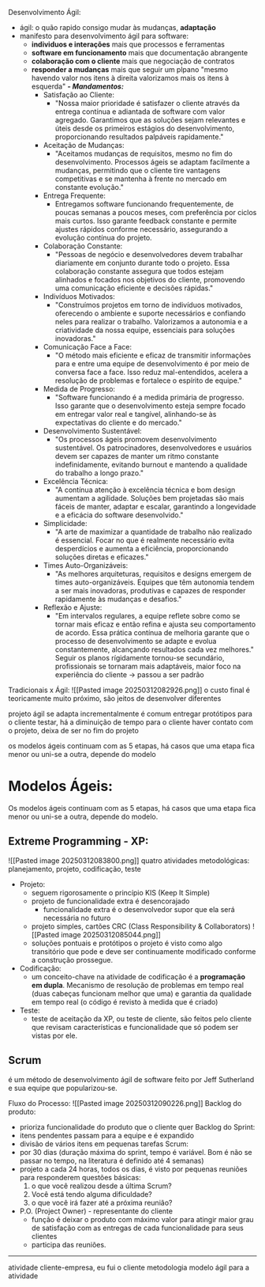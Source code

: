 Desenvolvimento Ágil: 
- ágil: o quão rapido consigo mudar às mudanças, **adaptação**
- manifesto para desenvolvimento ágil para software:
	- **individuos e interações** mais que processos e ferramentas
	- **software em funcionamento** mais que documentação abrangente
	- **colaboração com o cliente** mais que negociação de contratos
	- **responder a mudanças** mais que seguir um plpano
	"mesmo havendo valor nos itens à direita valorizamos mais os itens à esquerda"
	***- Mandamentos:***
		- Satisfação ao Cliente:
			- "Nossa maior prioridade é satisfazer o cliente através da entrega contínua e adiantada de software com valor agregado. Garantimos que as soluções sejam relevantes e úteis desde os primeiros estágios do desenvolvimento, proporcionando resultados palpáveis rapidamente."
		- Aceitação de Mudanças:
			- "Aceitamos mudanças de requisitos, mesmo no fim do desenvolvimento. Processos ágeis se adaptam facilmente a mudanças, permitindo que o cliente tire vantagens competitivas e se mantenha à frente no mercado em constante evolução."
		- Entrega Frequente:
			- Entregamos software funcionando frequentemente, de poucas semanas a poucos meses, com preferência por ciclos mais curtos. Isso garante feedback constante e permite ajustes rápidos conforme necessário, assegurando a evolução contínua do projeto.
		- Colaboração Constante:
			- "Pessoas de negócio e desenvolvedores devem trabalhar diariamente em conjunto durante todo o projeto. Essa colaboração constante assegura que todos estejam alinhados e focados nos objetivos do cliente, promovendo uma comunicação eficiente e decisões rápidas."
		- Indivíduos Motivados:
			- "Construímos projetos em torno de indivíduos motivados, oferecendo o ambiente e suporte necessários e confiando neles para realizar o trabalho. Valorizamos a autonomia e a criatividade da nossa equipe, essenciais para soluções inovadoras."
		- Comunicação Face a Face:
			- "O método mais eficiente e eficaz de transmitir informações para e entre uma equipe de desenvolvimento é por meio de conversa face a face. Isso reduz mal-entendidos, acelera a resolução de problemas e fortalece o espírito de equipe."
		- Medida de Progresso:
			- "Software funcionando é a medida primária de progresso. Isso garante que o desenvolvimento esteja sempre focado em entregar valor real e tangível, alinhando-se às expectativas do cliente e do mercado."
		- Desenvolvimento Sustentável:
			- "Os processos ágeis promovem desenvolvimento sustentável. Os patrocinadores, desenvolvedores e usuários devem ser capazes de manter um ritmo constante indefinidamente, evitando burnout e mantendo a qualidade do trabalho a longo prazo."
		- Excelência Técnica:
			- "A contínua atenção à excelência técnica e bom design aumentam a agilidade. Soluções bem projetadas são mais fáceis de manter, adaptar e escalar, garantindo a longevidade e a eficácia do software desenvolvido."
		- Simplicidade:
			- "A arte de maximizar a quantidade de trabalho não realizado é essencial. Focar no que é realmente necessário evita desperdícios e aumenta a eficiência, proporcionando soluções diretas e eficazes."
		- Times Auto-Organizáveis:
			- "As melhores arquiteturas, requisitos e designs emergem de times auto-organizáveis. Equipes que têm autonomia tendem a ser mais inovadoras, produtivas e capazes de responder rapidamente às mudanças e desafios."
		- Reflexão e Ajuste:
			- "Em intervalos regulares, a equipe reflete sobre como se tornar mais eficaz e então refina e ajusta seu comportamento de acordo. Essa prática contínua de melhoria garante que o processo de desenvolvimento se adapte e evolua constantemente, alcançando resultados cada vez melhores."
Seguir os planos rígidamente tornou-se secundário, profissionais se tornaram mais adaptáveis, maior foco na experiência do cliente → passou a ser padrão

Tradicionais x Ágil:
![[Pasted image 20250312082926.png]]
o custo final é teoricamente muito próximo, são jeitos de desenvolver diferentes

projeto ágil se adapta incrementalmente
é comum entregar protótipos para o cliente testar, há a diminuição de tempo para o cliente haver contato com o projeto, deixa de ser no fim do projeto

os modelos ágeis continuam com as 5 etapas, há casos que uma etapa fica menor ou uni-se a outra, depende do modelo
# Modelos Ágeis:
Os modelos ágeis continuam com as 5 etapas, há casos que uma etapa fica menor ou uni-se a outra, depende do modelo. 
## Extreme Programming - XP:
![[Pasted image 20250312083800.png]]
quatro atividades metodológicas: planejamento, projeto, codificação, teste
- Projeto:
	- seguem rigorosamente o princípio KIS (Keep It Simple)
	- projeto de funcionalidade extra é desencorajado
		- funcionalidade extra é o desenvolvedor supor que ela será necessária no futuro
	- projeto simples, cartões CRC (Class Responsibility & Collaborators)
		![[Pasted image 20250312085044.png]]
	- soluções pontuais e protótipos
	o projeto é visto como algo transitório que pode e deve ser continuamente modificado conforme a construção prossegue.
- Codificação:
	- um conceito-chave na atividade de codificação é a **programação em dupla**. Mecanismo de resolução de problemas em tempo real (duas cabeças funcionam melhor que uma) e garantia da qualidade em tempo real (o código é revisto à medida que é criado)
- Teste: 
	- teste de aceitação da XP, ou teste de cliente, são feitos pelo cliente que revisam características e funcionalidade que só podem ser vistas por ele.

## Scrum
é um método de desenvolvimento ágil de software feito por Jeff Sutherland e sua equipe que popularizou-se.

Fluxo do Processo:
![[Pasted image 20250312090226.png]]
Backlog do produto:
- prioriza funcionalidade do produto que o cliente quer
Backlog do Sprint:
- itens pendentes passam para a equipe e é expandido
- divisão de vários itens em pequenas tarefas
Scrum:
- por 30 dias (duração máxima do sprint, tempo é variável. Bom é não se passar no tempo, na literatura é definido até 4 semanas)
- projeto a cada 24 horas, todos os dias, é visto por pequenas reuniões para responderem questões básicas:
	1) o que você realizou desde a última Scrum?
	2) Você está tendo alguma dificuldade?
	3) o que você irá fazer até a próxima reunião?
- P.O. (Project Owner) - representante do cliente
	- função é deixar o produto com máximo valor para atingir maior grau de satisfação com as entregas de cada funcionalidade para seus clientes
	- participa das reuniões.

---
atividade cliente-empresa, eu fui o cliente
metodologia modelo ágil para a atividade
